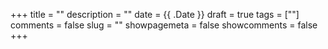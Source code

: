 +++
title = ""
description = ""
date = {{ .Date }}
draft = true
tags = [""]
comments = false
slug = ""
showpagemeta = false
showcomments = false
+++
